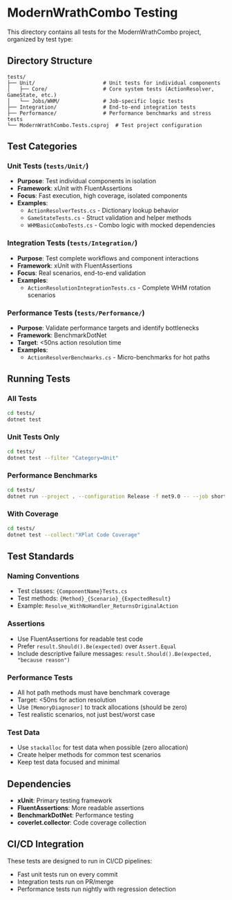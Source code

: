 # ModernWrathCombo Testing

This directory contains all tests for the ModernWrathCombo project, organized by test type:

## Directory Structure

```
tests/
├── Unit/                      # Unit tests for individual components
│   ├── Core/                  # Core system tests (ActionResolver, GameState, etc.)
│   └── Jobs/WHM/              # Job-specific logic tests
├── Integration/               # End-to-end integration tests
├── Performance/               # Performance benchmarks and stress tests
└── ModernWrathCombo.Tests.csproj  # Test project configuration
```

## Test Categories

### Unit Tests (`tests/Unit/`)
- **Purpose**: Test individual components in isolation
- **Framework**: xUnit with FluentAssertions
- **Focus**: Fast execution, high coverage, isolated components
- **Examples**: 
  - `ActionResolverTests.cs` - Dictionary lookup behavior
  - `GameStateTests.cs` - Struct validation and helper methods
  - `WHMBasicComboTests.cs` - Combo logic with mocked dependencies

### Integration Tests (`tests/Integration/`)
- **Purpose**: Test complete workflows and component interactions
- **Framework**: xUnit with FluentAssertions  
- **Focus**: Real scenarios, end-to-end validation
- **Examples**:
  - `ActionResolutionIntegrationTests.cs` - Complete WHM rotation scenarios

### Performance Tests (`tests/Performance/`)
- **Purpose**: Validate performance targets and identify bottlenecks
- **Framework**: BenchmarkDotNet
- **Target**: <50ns action resolution time
- **Examples**:
  - `ActionResolverBenchmarks.cs` - Micro-benchmarks for hot paths

## Running Tests

### All Tests
```bash
cd tests/
dotnet test
```

### Unit Tests Only
```bash
cd tests/
dotnet test --filter "Category=Unit"
```

### Performance Benchmarks
```bash
cd tests/
dotnet run --project . --configuration Release -f net9.0 -- --job short
```

### With Coverage
```bash
cd tests/
dotnet test --collect:"XPlat Code Coverage"
```

## Test Standards

### Naming Conventions
- Test classes: `{ComponentName}Tests.cs`
- Test methods: `{Method}_{Scenario}_{ExpectedResult}`
- Example: `Resolve_WithNoHandler_ReturnsOriginalAction`

### Assertions
- Use FluentAssertions for readable test code
- Prefer `result.Should().Be(expected)` over `Assert.Equal`
- Include descriptive failure messages: `result.Should().Be(expected, "because reason")`

### Performance Tests
- All hot path methods must have benchmark coverage
- Target: <50ns for action resolution
- Use `[MemoryDiagnoser]` to track allocations (should be zero)
- Test realistic scenarios, not just best/worst case

### Test Data
- Use `stackalloc` for test data when possible (zero allocation)
- Create helper methods for common test scenarios
- Keep test data focused and minimal

## Dependencies

- **xUnit**: Primary testing framework
- **FluentAssertions**: More readable assertions
- **BenchmarkDotNet**: Performance testing
- **coverlet.collector**: Code coverage collection

## CI/CD Integration

These tests are designed to run in CI/CD pipelines:
- Fast unit tests run on every commit
- Integration tests run on PR/merge
- Performance tests run nightly with regression detection
